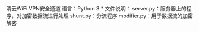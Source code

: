 清云WiFi VPN安全通道
语言：Python 3.*
文件说明：
    server.py：服务器上的程序，对加密数据流进行处理
    shunt.py：分流程序
    modifier.py：用于数据流的加密解密
    